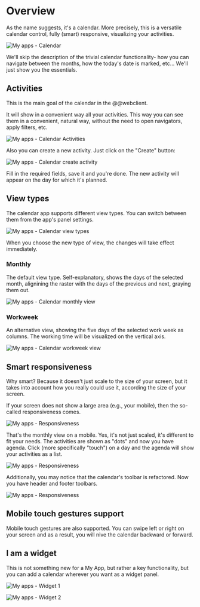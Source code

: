 # Overview

As the name suggests, it's a calendar. More precisely, this is a versatile calendar control, fully (smart) responsive, visualizing your activities.

![My apps - Calendar](./pictures/my-apps-calendar.png "My apps - Calendar")

We'll skip the description of the trivial calendar functionality- how you can navigate between the months, how the today's date is marked, etc... We'll just show you the essentials.

## Activities

This is the main goal of the calendar in the @@webclient. 

It will show in a convenient way all your activities. This way you can see them in a convenient, natural way, without the need to open navigators, apply filters, etc.

![My apps - Calendar Activities](./pictures/my-apps-calendar-activities.png "My apps - Calendar Activities")

Also you can create a new activity. Just click on the "Create" button:

![My apps - Calendar create activity](./pictures/my-apps-calendar-activities-create.png "My apps - Calendar create activity")

Fill in the required fields, save it and you're done. The new activity will appear on the day for which it's planned.

## View types

The calendar app supports different view types. You can switch between them from the app's panel settings.

![My apps - Calendar view types](./pictures/my-apps-calendar-view-types.png "My apps - Calendar view types")

When you choose the new type of view, the changes will take effect immediately.

### Monthly

The default view type. Self-explanatory, shows the days of the selected month, alignining the raster with the days of the previous and next, graying them out. 

![My apps - Calendar monthly view](./pictures/my-apps-calendar-view-type-monthly.png "My apps - Calendar monthly view")

### Workweek

An alternative view, showing the five days of the selected work week as columns. The working time will be visualized on the vertical axis. 

![My apps - Calendar workweek view](./pictures/my-apps-calendar-view-type-workweek.png "My apps - Calendar workweek view")

## Smart responsiveness

Why smart? Because it doesn't just scale to the size of your screen, but it takes into account how you really could use it, according the size of your screen. 

If your screen does not show a large area (e.g., your mobile), then the so-called responsiveness comes.

![My apps - Responsiveness](./pictures/my-apps-calendar-responsive-1.png "My apps - Responsiveness")

That's the monthly view on a mobile. Yes, it's not just scaled, it's different to fit your needs. The activities are shown as "dots" and now you have agenda. Click (more specifically "touch") on a day and the agenda will show your activities as a list.

![My apps - Responsiveness](./pictures/my-apps-calendar-responsive-2.png "My apps - Responsiveness")

Additionally, you may notice that the calendar's toolbar is refactored. Now you have header and footer toolbars.

![My apps - Responsiveness](./pictures/my-apps-calendar-responsive-3.png "My apps - Responsiveness")

## Mobile touch gestures support

Mobile touch gestures are also supported. You can swipe left or right on your screen and as a result, you will nive the calendar backward or forward.

## I am a widget

This is not something new for a My App, but rather a key functionality, but you can add a calendar wherever you want as a widget panel.

![My apps - Widget 1](./pictures/my-apps-calendar-widget-1.png "My apps - Widget 1")

![My apps - Widget 2](./pictures/my-apps-calendar-widget-2.png "My apps - Widget 2")